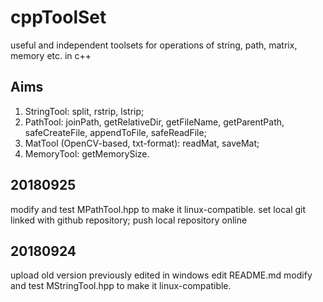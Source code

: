 # cppToolSet
useful and independent toolsets for operations of string, path, matrix, memory etc. in c++

## Aims

1. StringTool: split, rstrip, lstrip;
2. PathTool: joinPath, getRelativeDir, getFileName, getParentPath, safeCreateFile, appendToFile, safeReadFile;
3. MatTool (OpenCV-based, txt-format): readMat, saveMat;
4. MemoryTool: getMemorySize.

## 20180925

modify and test MPathTool.hpp to make it linux-compatible.
set local git linked with github repository;
push local repository online

## 20180924

upload old version previously edited in windows
edit README.md
modify and test MStringTool.hpp to make it linux-compatible.
